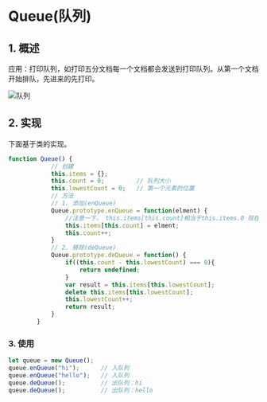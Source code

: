 # Queue(队列)

## 1. 概述

应用：打印队列，如打印五分文档每一个文档都会发送到打印队列。从第一个文档开始排队，先进来的先打印。

![队列](https://img0.baidu.com/it/u=166153677,4283731372&fm=26&fmt=auto&gp=0.jpg)

## 2. 实现

下面基于类的实现。

```js
function Queue() {
            // 创建
            this.items = {};
            this.count = 0;         // 队列大小
            this.lowestCount = 0;   // 第一个元素的位置
            // 方法
            // 1. 添加(enQueue)
            Queue.prototype.enQueue = function(elment) {
                //注意一下， this.items[this.count]相当于this.items.0 现在的items = {0: elment}
                this.items[this.count] = elment;
                this.count++;  
            }
            // 2. 移除(deQueue)
            Queue.prototype.deQueue = function() {
                if((this.count - this.lowestCount) === 0){
                    return undefined;
                }
                var result = this.items[this.lowestCount];
                delete this.items[this.lowestCount];
                this.lowestCount++;
                return result;
            }
        }
```

### 3. 使用

```js
let queue = new Queue();
queue.enQueue("hi");      // 入队列
queue.enQueue("hello");   // 入队列
queue.deQueue();          // 出队列：hi
queue.deQueue();          // 出队列：hello
```

 
<comment-comment/> 
 